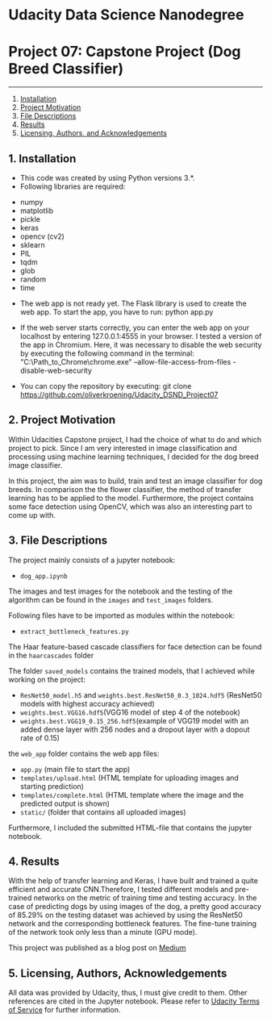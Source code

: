 # Udacity Data Science Nanodegree
# Project 07: Capstone Project (Dog Breed Classifier)
--------------------------------------
1. [Installation](#installation)
2. [Project Motivation](#motivation)
3. [File Descriptions](#files)
4. [Results](#results)
5. [Licensing, Authors, and Acknowledgements](#licensing)

## 1. Installation <a name="installation"></a>

- This code was created by using Python versions 3.*.
- Following libraries are required:

* numpy
* matplotlib
* pickle
* keras
* opencv (cv2)
* sklearn
* PIL
* tqdm
* glob
* random
* time

- The web app is not ready yet. The Flask library is used to create the web app. To start the app, you have to run:
python app.py

- If the web server starts correctly, you can enter the web app on your localhost by entering 127.0.0.1:4555 in your browser. I tested a version of the app in Chromium. Here, it was necessary to disable the web security by executing the following command in the terminal:
"C:\Path_to_Chrome\chrome.exe" –allow-file-access-from-files -disable-web-security

- You can copy the repository by executing: git clone https://github.com/oliverkroening/Udacity_DSND_Project07

## 2. Project Motivation <a name="motivation"></a>
Within Udacities Capstone project, I had the choice of what to do and which project to pick. Since I am very interested in image classification and processing using machine learning techniques, I decided for the dog breed image classifier.

In this project, the aim was to build, train and test an image classifier for dog breeds. In comparison the the flower classifier, the method of transfer learning has to be applied to the model. Furthermore, the project contains some face detection using OpenCV, which was also an interesting part to come up with.

## 3. File Descriptions <a name="files"></a>  
The project mainly consists of a jupyter notebook:
- `dog_app.ipynb` 

The images and test images for the notebook and the testing of the algorithm can be found in the `images` and `test_images` folders.

Following files have to be imported as modules within the notebook:
- `extract_bottleneck_features.py`

The  Haar feature-based cascade classifiers for face detection can be found in the `haarcascades` folder

The folder `saved_models` contains the trained models, that I achieved while working on the project:
- `ResNet50_model.h5` and `weights.best.ResNet50_0.3_1024.hdf5` (ResNet50 models with highest accuracy achieved)
- `weights.best.VGG16.hdf5`(VGG16 model of step 4 of the notebook)
- `weights.best.VGG19_0.15_256.hdf5`(example of VGG19 model with an added dense layer with 256 nodes and a dropout layer with a dopout rate of 0.15)

the `web_app` folder contains the web app files:
- `app.py` (main file to start the app)
- `templates/upload.html` (HTML template for uploading images and starting prediction)
- `templates/complete.html` (HTML template where the image and the predicted output is shown)
- `static/` (folder that contains all uploaded images)

Furthermore, I included the submitted HTML-file that contains the jupyter notebook.

## 4. Results <a name="results"></a>
With the help of transfer learning and Keras, I have built and trained a quite efficient and accurate CNN.Therefore, I tested different models and pre-trained networks on the metric of training time and testing accuracy. In the case of predicting dogs by using images of the dog, a pretty good accuracy of 85.29% on the testing dataset was achieved by using the ResNet50 network and the corresponding bottleneck features. The fine-tune training of the network took only less than a minute (GPU mode).

This project was published as a blog post on [Medium](https://medium.com/@oliver.kroening/classify-dog-breeds-by-using-keras-and-transfer-learning-3ea8f7d3af86)

## 5. Licensing, Authors, Acknowledgements<a name="licensing"></a>
All data was provided by Udacity, thus, I must give credit to them. Other references are cited in the Jupyter notebook.
Please refer to [Udacity Terms of Service](https://www.udacity.com/legal) for further information.




